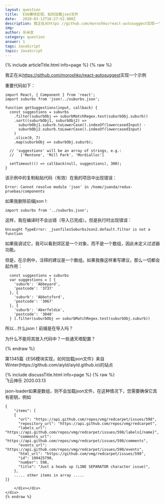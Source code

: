 ```yaml
---
layout: question
title:  ES6模块实现，如何加载json文件
date:   2020-03-12T16:27:52.000Z
description: 我正在从https //github.com/moroshko/react-autosuggest实现一个示例  重要代码如下：import Re...
img: 
author: 乐米亚
category: question
answer: 1
tags: JavaScript
topic: JavaScript
---
```

<div class="article-root">
  <div class="article">
    {% include articleTitle.html info=page %}
    {% raw %}
    <div class="article-content"><p><font style="vertical-align: inherit;"><font style="vertical-align: inherit;">我正在从</font><a href="https://github.com/moroshko/react-autosuggest" rel="nofollow noreferrer"><font style="vertical-align: inherit;">https://github.com/moroshko/react-autosuggest</font></a><font style="vertical-align: inherit;">实现一个示例  </font></font><a href="https://github.com/moroshko/react-autosuggest" rel="nofollow noreferrer"><font style="vertical-align: inherit;"></font></a></p>

<p><font style="vertical-align: inherit;"><font style="vertical-align: inherit;">重要代码如下：</font></font></p>

<pre><code>import React, { Component } from 'react';<font></font>
import suburbs from 'json!../suburbs.json';<font></font>
<font></font>
function getSuggestions(input, callback) {<font></font>
  const suggestions = suburbs<font></font>
    .filter(suburbObj =&gt; suburbMatchRegex.test(suburbObj.suburb))<font></font>
    .sort((suburbObj1, suburbObj2) =&gt;<font></font>
      suburbObj1.suburb.toLowerCase().indexOf(lowercasedInput) -<font></font>
      suburbObj2.suburb.toLowerCase().indexOf(lowercasedInput)<font></font>
    )<font></font>
    .slice(0, 7)<font></font>
    .map(suburbObj =&gt; suburbObj.suburb);<font></font>
<font></font>
  // 'suggestions' will be an array of strings, e.g.:<font></font>
  //   ['Mentone', 'Mill Park', 'Mordialloc']<font></font>
<font></font>
  setTimeout(() =&gt; callback(null, suggestions), 300);<font></font>
}<font></font>
</code></pre>

<p><font style="vertical-align: inherit;"><font style="vertical-align: inherit;">该示例中的复制粘贴代码（有效）在我的项目中出现错误：</font></font></p>

<pre><code>Error: Cannot resolve module 'json' in /home/juanda/redux-pruebas/components
</code></pre>

<p><font style="vertical-align: inherit;"><font style="vertical-align: inherit;">如果我删除前缀json !:</font></font></p>

<pre><code>import suburbs from '../suburbs.json';
</code></pre>

<p><font style="vertical-align: inherit;"><font style="vertical-align: inherit;">这样，我在编译时不会出错（导入已完成）。</font><font style="vertical-align: inherit;">但是执行时出现错误：</font></font></p>

<pre><code>Uncaught TypeError: _jsonfilesSuburbsJson2.default.filter is not a function
</code></pre>

<p><font style="vertical-align: inherit;"><font style="vertical-align: inherit;">如果我调试它，我可以看到郊区是一个对象，而不是一个数组，因此未定义过滤器功能。</font></font></p>

<p><font style="vertical-align: inherit;"><font style="vertical-align: inherit;">但是，在示例中，注释的建议是一个数组。</font><font style="vertical-align: inherit;">如果我像这样重写建议，那么一切都会起作用：</font></font></p>

<pre><code>  const suggestions = suburbs<font></font>
  var suggestions = [ {<font></font>
    'suburb': 'Abbeyard',<font></font>
    'postcode': '3737'<font></font>
  }, {<font></font>
    'suburb': 'Abbotsford',<font></font>
    'postcode': '3067'<font></font>
  }, {<font></font>
    'suburb': 'Aberfeldie',<font></font>
    'postcode': '3040'<font></font>
  } ].filter(suburbObj =&gt; suburbMatchRegex.test(suburbObj.suburb))<font></font>
</code></pre>

<p><font style="vertical-align: inherit;"><font style="vertical-align: inherit;">所以...什么json！</font><font style="vertical-align: inherit;">前缀是在导入吗？</font></font></p>

<p><font style="vertical-align: inherit;"><font style="vertical-align: inherit;">为什么不能将其放入代码中？</font><font style="vertical-align: inherit;">一些通天塔配置？</font></font></p></div>
    {% endraw %}
  </div>
  <p class="winter_mark">第1345篇《ES6模块实现，如何加载json文件》来自Winter(https://github.com/aiyld/aiyld.github.io)的站点</p>
  <div class="discuss-wrapper">
    {% include discussTitle.html info=page %}
    {% raw %}
    <div class="discuss-list">
    <div class="discuss-item">
        <div class="discuss-parent">
          <div class="discuss-meta">
            <span class="discuss-user">飞云神乐</span>
            <span class="discuss-time">2020.03.13</span>
          </div>
          <div class="discuss-comment"><p><font style="vertical-align: inherit;"><font style="vertical-align: inherit;">json-loader如果是数组，则不会加载json文件，在这种情况下，您需要确保它具有密钥，例如</font></font></p>

<pre><code>{<font></font>
    "items": [<font></font>
    {<font></font>
      "url": "https://api.github.com/repos/vmg/redcarpet/issues/598",<font></font>
      "repository_url": "https://api.github.com/repos/vmg/redcarpet",<font></font>
      "labels_url": "https://api.github.com/repos/vmg/redcarpet/issues/598/labels{/name}",<font></font>
      "comments_url": "https://api.github.com/repos/vmg/redcarpet/issues/598/comments",<font></font>
      "events_url": "https://api.github.com/repos/vmg/redcarpet/issues/598/events",<font></font>
      "html_url": "https://github.com/vmg/redcarpet/issues/598",<font></font>
      "id": 199425790,<font></font>
      "number": 598,<font></font>
      "title": "Just a heads up (LINE SEPARATOR character issue)",<font></font>
    },<font></font>
    ..... other items in array .....<font></font>
]}<font></font>
</code></pre></div>
        </div></div>
    </div>
    {% endraw %}
  </div>
<div>
